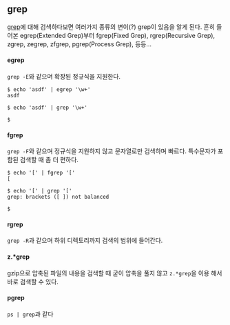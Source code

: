 grep
----

[grep][1]에 대해 검색하다보면 여러가지 종류의 변이(?) grep이 있음을 알게 된다.
흔히 들어본 egrep(Extended Grep)부터 fgrep(Fixed Grep), rgrep(Recursive Grep),
zgrep, zegrep, zfgrep, pgrep(Process Grep), 등등...

#### egrep
`grep -E`와 같으며 확장된 정규식을 지원한다.

```
$ echo 'asdf' | egrep '\w+'
asdf

$ echo 'asdf' | grep '\w+'

$
```

#### fgrep
`grep -F`와 같으며 정규식을 지원하지 않고 문자열로만 검색하며 빠르다.
특수문자가 포함된 검색할 때 좀 더 편하다.

```
$ echo '[' | fgrep '['
[

$ echo '[' | grep '['
grep: brackets ([ ]) not balanced

$
```

#### rgrep
`grep -R`과 같으며 하위 디렉토리까지 검색의 범위에 들어간다.

#### z.*grep
gzip으로 압축된 파일의 내용을 검색할 때 굳이 압축을 풀지 않고 `z.*grep`을 이용
해서 바로 검색할 수 있다.

#### pgrep
`ps | grep`과 같다


[1]: https://www.gnu.org/software/grep/

